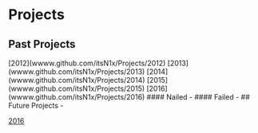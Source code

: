 # Projects

## Past Projects
<p2>
[2012](wwww.github.com/itsN1x/Projects/2012)  
[2013](wwww.github.com/itsN1x/Projects/2013)  
[2014](wwww.github.com/itsN1x/Projects/2014)  
[2015](wwww.github.com/itsN1x/Projects/2015)  
[2016](wwww.github.com/itsN1x/Projects/2016)  
</p2>
#### Nailed
-
#### Failed
-
## Future Projects
-

[2016](wwww.github.com/itsN1x/Projects/2016)
